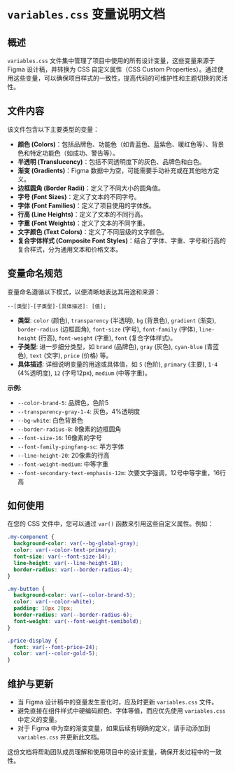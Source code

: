 # `variables.css` 变量说明文档

## 概述

`variables.css` 文件集中管理了项目中使用的所有设计变量，这些变量来源于 Figma 设计稿，并转换为 CSS 自定义属性（CSS Custom Properties）。通过使用这些变量，可以确保项目样式的一致性，提高代码的可维护性和主题切换的灵活性。

## 文件内容

该文件包含以下主要类型的变量：

- **颜色 (Colors)**：包括品牌色、功能色（如青蓝色、蓝紫色、暖红色等）、背景色和特定功能色（如成功、警告等）。
- **半透明 (Translucency)**：包括不同透明度下的灰色、品牌色和白色。
- **渐变 (Gradients)**：Figma 数据中为空，可能需要手动补充或在其他地方定义。
- **边框圆角 (Border Radii)**：定义了不同大小的圆角值。
- **字号 (Font Sizes)**：定义了文本的不同字号。
- **字体 (Font Families)**：定义了项目使用的字体族。
- **行高 (Line Heights)**：定义了文本的不同行高。
- **字重 (Font Weights)**：定义了文本的不同字重。
- **文字颜色 (Text Colors)**：定义了不同层级的文字颜色。
- **复合字体样式 (Composite Font Styles)**：结合了字体、字重、字号和行高的复合样式，分为通用文本和价格文本。

## 变量命名规范

变量命名遵循以下模式，以便清晰地表达其用途和来源：

`--[类型]-[子类型]-[具体描述]: [值];`

- **类型**: `color` (颜色), `transparency` (半透明), `bg` (背景色), `gradient` (渐变), `border-radius` (边框圆角), `font-size` (字号), `font-family` (字体), `line-height` (行高), `font-weight` (字重), `font` (复合字体样式)。
- **子类型**: 进一步细分类型，如 `brand` (品牌色), `gray` (灰色), `cyan-blue` (青蓝色), `text` (文字), `price` (价格) 等。
- **具体描述**: 详细说明变量的用途或具体值，如 `5` (色阶), `primary` (主要), `1-4` (4%透明度), `12` (字号12px), `medium` (中等字重)。

**示例:**

- `--color-brand-5`: 品牌色，色阶5
- `--transparency-gray-1-4`: 灰色，4%透明度
- `--bg-white`: 白色背景色
- `--border-radius-8`: 8像素的边框圆角
- `--font-size-16`: 16像素的字号
- `--font-family-pingfang-sc`: 苹方字体
- `--line-height-20`: 20像素的行高
- `--font-weight-medium`: 中等字重
- `--font-secondary-text-emphasis-12m`: 次要文字强调，12号中等字重，16行高

## 如何使用

在您的 CSS 文件中，您可以通过 `var()` 函数来引用这些自定义属性。例如：

```css
.my-component {
  background-color: var(--bg-global-gray);
  color: var(--color-text-primary);
  font-size: var(--font-size-14);
  line-height: var(--line-height-18);
  border-radius: var(--border-radius-4);
}

.my-button {
  background-color: var(--color-brand-5);
  color: var(--color-white);
  padding: 10px 20px;
  border-radius: var(--border-radius-6);
  font-weight: var(--font-weight-semibold);
}

.price-display {
  font: var(--font-price-24);
  color: var(--color-gold-5);
}
```

## 维护与更新

- 当 Figma 设计稿中的变量发生变化时，应及时更新 `variables.css` 文件。
- 避免直接在组件样式中硬编码颜色、字体等值，而应优先使用 `variables.css` 中定义的变量。
- 对于 Figma 中为空的渐变变量，如果后续有明确的定义，请手动添加到 `variables.css` 并更新此文档。

这份文档将帮助团队成员理解和使用项目中的设计变量，确保开发过程中的一致性。 